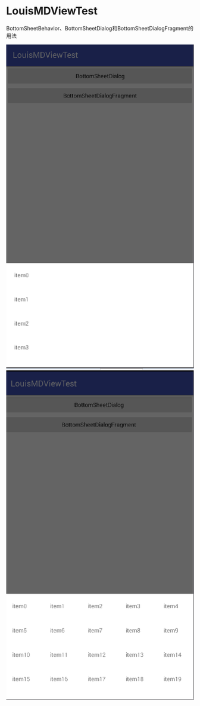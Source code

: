 # LouisMDViewTest
BottomSheetBehavior、BottomSheetDialog和BottomSheetDialogFragment的用法

![image](https://raw.githubusercontent.com/louisgeek/LouisMDViewTest/master/screenshots/pic1.png)
![image](https://raw.githubusercontent.com/louisgeek/LouisMDViewTest/master/screenshots/pic2.png)

